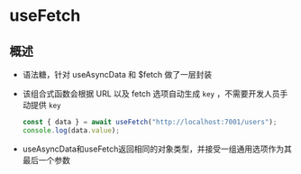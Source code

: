 # useFetch

## 概述

+ 语法糖，针对 useAsyncData 和 $fetch 做了一层封装
+ 该组合式函数会根据 URL 以及 fetch 选项自动生成 `key` ，不需要开发人员手动提供 `key`

  ```js
  const { data } = await useFetch("http://localhost:7001/users");
  console.log(data.value);
  ```

+ useAsyncData和useFetch返回相同的对象类型，并接受一组通用选项作为其最后一个参数
